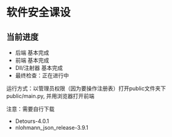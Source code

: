 
# 软件安全课设

## 当前进度

- 后端 基本完成
- 前端 基本完成
- Dll/注射器 基本完成
- 最终检查：正在进行中

运行方式：以管理员权限（因为要操作注册表）打开public文件夹下public/main.py, 并用浏览器打开前端

注意：需要自行下载

- Detours-4.0.1
- nlohmann_json_release-3.9.1

